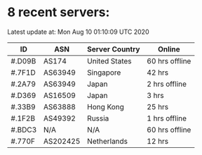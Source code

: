 # 8 recent servers:

Latest update at: Mon Aug 10 01:10:09 UTC 2020

| ID | ASN | Server Country | Online |
| -- | --- | -------------- | ------ |
| #.D09B | AS174 | United States | 60 hrs offline |
| #.7F1D | AS63949 | Singapore | 42 hrs |
| #.2A79 | AS63949 | Japan | 2 hrs offline |
| #.D369 | AS16509 | Japan | 3 hrs |
| #.33B9 | AS63888 | Hong Kong | 25 hrs |
| #.1F2B | AS49392 | Russia | 1 hrs offline |
| #.BDC3 | N/A | N/A | 60 hrs offline |
| #.770F | AS202425 | Netherlands | 12 hrs |

